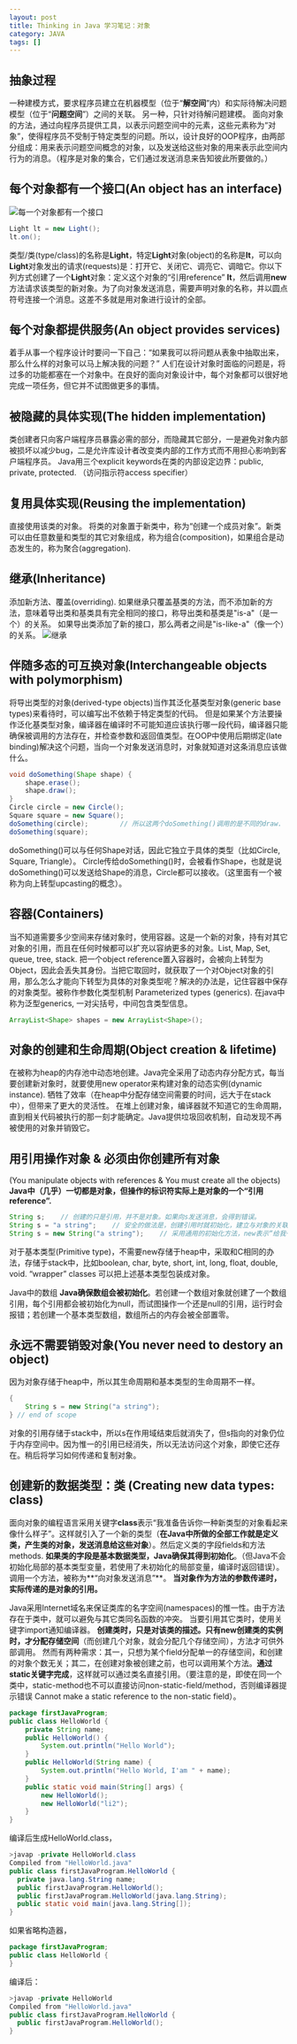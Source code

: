 ```yaml
---
layout: post
title: Thinking in Java 学习笔记：对象
category: JAVA
tags: []
---
```


## 抽象过程
一种建模方式，要求程序员建立在机器模型（位于“**解空间**”内）和实际待解决问题模型（位于“**问题空间**”）之间的关联。
另一种，只针对待解问题建模。
面向对象的方法，通过向程序员提供工具，以表示问题空间中的元素，这些元素称为“对象”，使得程序员不受制于特定类型的问题。所以，设计良好的OOP程序，由两部分组成：用来表示问题空间概念的对象，以及发送给这些对象的用来表示此空间内行为的消息。（程序是对象的集合，它们通过发送消息来告知彼此所要做的。）

## 每个对象都有一个接口(An object has an interface)

![每一个对象都有一个接口](/images/Java/java-每个对象都有一个接口.png)

``` Java
Light lt = new Light();
lt.on();
```
类型/类(type/class)的名称是**Light**，特定**Light**对象(object)的名称是**lt**，可以向**Light**对象发出的请求(requests)是：打开它、关闭它、调亮它、调暗它。你以下列方式创建了一个**Light**对象：定义这个对象的“引用reference” **lt**，然后调用**new**方法请求该类型的新对象。为了向对象发送消息，需要声明对象的名称，并以圆点符号连接一个消息。这差不多就是用对象进行设计的全部。

## 每个对象都提供服务(An object provides services)
着手从事一个程序设计时要问一下自己：“如果我可以将问题从表象中抽取出来，那么什么样的对象可以马上解决我的问题？”
人们在设计对象时面临的问题是，将过多的功能都塞在一个对象中。在良好的面向对象设计中，每个对象都可以很好地完成一项任务，但它并不试图做更多的事情。

## 被隐藏的具体实现(The hidden implementation)
类创建者只向客户端程序员暴露必需的部分，而隐藏其它部分，一是避免对象内部被损坏以减少bug，二是允许库设计者改变类内部的工作方式而不用担心影响到客户端程序员。
Java用三个explicit keywords在类的内部设定边界：public, private, protected. （访问指示符access specifier）

## 复用具体实现(Reusing the implementation)
直接使用该类的对象。
将类的对象置于新类中，称为“创建一个成员对象”。新类可以由任意数量和类型的其它对象组成，称为组合(composition)，如果组合是动态发生的，称为聚合(aggregation).


## 继承(Inheritance)
添加新方法、覆盖(overriding).
如果继承只覆盖基类的方法，而不添加新的方法，意味着导出类和基类具有完全相同的接口，称导出类和基类是"is-a"（是一个）的关系。
如果导出类添加了新的接口，那么两者之间是"is-like-a"（像一个）的关系。
![继承](/images/Java/java-继承.png)

## 伴随多态的可互换对象(Interchangeable objects with polymorphism)
将导出类型的对象(derived-type objects)当作其泛化基类型对象(generic base types)来看待时，可以编写出不依赖于特定类型的代码。
但是如果某个方法要操作泛化基类型对象，编译器在编译时不可能知道应该执行哪一段代码，编译器只能确保被调用的方法存在，并检查参数和返回值类型。在OOP中使用后期绑定(late binding)解决这个问题，当向一个对象发送消息时，对象就知道对这条消息应该做什么。

``` Java
void doSomething(Shape shape) {
    shape.erase();
    shape.draw();
}
Circle circle = new Circle();
Square square = new Square();
doSomething(circle);        // 所以这两个doSomething()调用的是不同的draw.
doSomething(square);
```
doSomething()可以与任何Shape对话，因此它独立于具体的类型（比如Circle, Square, Triangle）。
Circle传给doSomething()时，会被看作Shape，也就是说doSomething()可以发送给Shape的消息，Circle都可以接收。（这里面有一个被称为向上转型upcasting的概念）。

## 容器(Containers)
当不知道需要多少空间来存储对象时，使用容器。这是一个新的对象，持有对其它对象的引用，而且在任何时候都可以扩充以容纳更多的对象。List, Map, Set, queue, tree, stack.
把一个object reference置入容器时，会被向上转型为Object，因此会丢失其身份。当把它取回时，就获取了一个对Object对象的引用，那么怎么才能向下转型为具体的对象类型呢？解决的办法是，记住容器中保存的对象类型。被称作参数化类型机制 Parameterized types (generics). 在java中称为泛型generics, 一对尖括号，中间包含类型信息。

``` Java
ArrayList<Shape> shapes = new ArrayList<Shape>();
```

## 对象的创建和生命周期(Object creation & lifetime)
在被称为heap的内存池中动态地创建。Java完全采用了动态内存分配方式，每当要创建新对象时，就要使用new operator来构建对象的动态实例(dynamic instance). 牺牲了效率（在heap中分配存储空间需要的时间，远大于在stack中），但带来了更大的灵活性。
在堆上创建对象，编译器就不知道它的生命周期，直到相关代码被执行的那一刻才能确定。Java提供垃圾回收机制，自动发现不再被使用的对象并销毁它。

## 用引用操作对象 & 必须由你创建所有对象
(You manipulate objects with references & You must create all the objects)
**Java中（几乎）一切都是对象，但操作的标识符实际上是对象的一个“引用 reference”.** 

``` Java
String s;    // 创建的只是引用，并不是对象。如果向s发送消息，会得到错误。
String s = "a string";    // 安全的做法是，创建引用时就初始化，建立与对象的关联。
String s = new String("a string");    // 采用通用的初始化方法，new表示“给我一个新对象”。
```
对于基本类型(Primitive type)，不需要new存储于heap中，采取和C相同的办法，存储于stack中，比如boolean, char, byte, short, int, long, float, double, void.
 “wrapper” classes 可以把上述基本类型包装成对象。

Java中的数组
**Java确保数组会被初始化**。若创建一个数组对象就创建了一个数组引用，每个引用都会被初始化为null，而试图操作一个还是null的引用，运行时会报错；若创建一个基本类型数组，数组所占的内存会被全部置零。

## 永远不需要销毁对象(You never need to destory an object)
因为对象存储于heap中，所以其生命周期和基本类型的生命周期不一样。

``` Java
{
    String s = new String("a string");
} // end of scope
```

对象的引用存储于stack中，所以s在作用域结束后就消失了，但s指向的对象仍位于内存空间中。因为惟一的引用已经消失，所以无法访问这个对象，即使它还存在。稍后将学习如何传递和复制对象。

## 创建新的数据类型：类 (Creating new data types: class)
面向对象的编程语言采用关键字**class**表示“我准备告诉你一种新类型的对象看起来像什么样子”。这样就引入了一个新的类型（**在Java中所做的全部工作就是定义类，产生类的对象，发送消息给这些对象**）。然后定义类的字段fields和方法methods.
**如果类的字段是基本数据类型，Java确保其得到初始化**。（但Java不会初始化局部的基本类型变量，若使用了未初始化的局部变量，编译时返回错误）。
调用一个方法，被称为**“向对象发送消息”**。
**当对象作为方法的参数传递时，实际传递的是对象的引用。**

Java采用Internet域名来保证类库的名字空间(namespaces)的惟一性。由于方法存在于类中，就可以避免与其它类同名函数的冲突。
当要引用其它类时，使用关键字import通知编译器。
**创建类时，只是对该类的描述。只有new创建类的实例时，才分配存储空间**（而创建几个对象，就会分配几个存储空间），方法才可供外部调用。
然而有两种需求：其一，只想为某个field分配单一的存储空间，和创建的对象个数无关；其二，在创建对象被创建之前，也可以调用某个方法。**通过static关键字完成**，这样就可以通过类名直接引用。（要注意的是，即使在同一个类中，static-method也不可以直接访问non-static-field/method，否则编译器提示错误 Cannot make a static reference to the non-static field）。

``` Java
package firstJavaProgram;
public class HelloWorld {
    private String name;
    public HelloWorld() {
        System.out.println("Hello World");
    }
    public HelloWorld(String name) {
        System.out.println("Hello World, I'am " + name);
    }
    public static void main(String[] args) {
        new HelloWorld();
        new HelloWorld("li2");
    }
}
```

编译后生成HelloWorld.class，

``` Java
>javap -private HelloWorld.class
Compiled from "HelloWorld.java"
public class firstJavaProgram.HelloWorld {
  private java.lang.String name;
  public firstJavaProgram.HelloWorld();
  public firstJavaProgram.HelloWorld(java.lang.String);
  public static void main(java.lang.String[]);
}
```

如果省略构造器，

``` Java
package firstJavaProgram;
public class HelloWorld {
}
```

编译后：

``` Java
>javap -private HelloWorld
Compiled from "HelloWorld.java"
public class firstJavaProgram.HelloWorld {
  public firstJavaProgram.HelloWorld();
}
```
 
